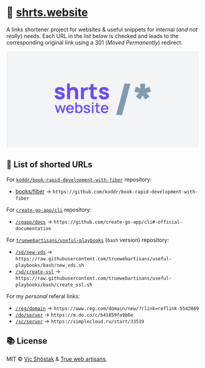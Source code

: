 # 🔗 [shrts.website](https://shrts.website/)

A links shortener project for websites & useful snippets for internal (_and not really_) needs. Each URL in the list below is checked and leads to the corresponding original link using a 301 (_Moved Permanently_) redirect.

![shrts website](.github/gh-cover.png)

## 📌 List of shorted URLs

For [`koddr/book-rapid-development-with-fiber`](https://github.com/koddr/book-rapid-development-with-fiber) repository:

- [books/fiber](https://shrts.website/books/fiber) →  `https://github.com/koddr/book-rapid-development-with-fiber`

For [`create-go-app/cli`](https://github.com/create-go-app/cli) repository:

- [`/cgapp/docs`](https://shrts.website/cgapp/docs) → `https://github.com/create-go-app/cli#-official-documentation`

For [`truewebartisans/useful-playbooks`](https://github.com/truewebartisans/useful-playbooks/tree/bash) (`bash` version) repository:

- [`/sd/new-vds`](https://shrts.website/sd/new-vds) → `https://raw.githubusercontent.com/truewebartisans/useful-playbooks/bash/new_vds.sh`
- [`/sd/create-ssl`](https://shrts.website/sd/create-ssl) → `https://raw.githubusercontent.com/truewebartisans/useful-playbooks/bash/create_ssl.sh`

For my _personal_ referal links:

- [`/reg/domain`](https://shrts.website/reg/domain) → `https://www.reg.com/domain/new/?rlink=reflink-5542869`
- [`/do/server`](https://shrts.website/do/server) → `https://m.do.co/c/b41859fa9b6e`
- [`/sc/server`](https://simplecloud.ru/start/33519) → `https://simplecloud.ru/start/33519`

## 📚 License

MIT &copy; [Vic Shóstak](https://github.com/koddr) & [True web artisans](https://1wa.co/).
